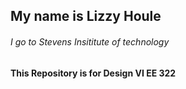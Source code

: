 ## My name is Lizzy Houle
###### I go to Stevens Insititute of technology 
**This Repository is for Design VI EE 322**
